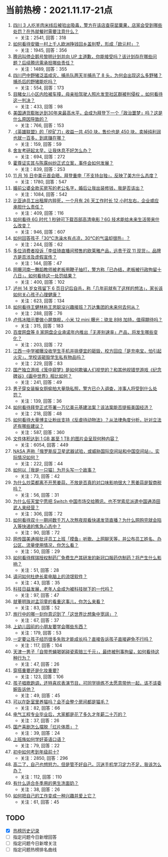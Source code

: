 # 当前热榜：2021.11.17-21点
1. [四川 3 人吃羊肉米线后被验出吸毒，警方在该店查获罂粟果，店家会受到哪些处罚？在外就餐时需要注意什么？](https://www.zhihu.com/question/498676215)
    * 关注：2541, 回答：318
2. [如何看待安徽一村上千人欧洲挣钱回乡盖别墅，形成「欧元村」？](https://www.zhihu.com/question/499128919)
    * 关注：1945, 回答：356
3. [腾讯叫停企鹅号黎明计划并向 UP 主道歉，你能接受吗？该计划存在哪些问题？后续腾讯需承担哪些责任？](https://www.zhihu.com/question/499482270)
    * 关注：1489, 回答：355
4. [四川巴中野猪泛滥成灾，捕杀队两天半捕杀了 8 头，为何会出现这么多野猪？捕杀后的野猪能吃吗？](https://www.zhihu.com/question/499273614)
    * 关注：554, 回答：173
5. [目睹女儿小区内险被车撞，母亲拍驾驶人照片发至社区群被判侵权 ，如何看待这一判决？](https://www.zhihu.com/question/499374241)
    * 关注：433, 回答：98
6. [美国通货膨胀达到30年来最高水平，会成为拜登下一个「政治噩梦」吗？这是什么原因导致的？](https://www.zhihu.com/question/498553058)
    * 关注：766, 回答：153
7. [《英雄联盟》的「挖矿刀」收益一共 450 块，售价也是 450 块，卖掉纯利润也就一百多，到底赚在哪？](https://www.zhihu.com/question/418555783)
    * 关注：159, 回答：59
8. [舍友考研起太早，让我休息不好怎么办？](https://www.zhihu.com/question/274631556)
    * 关注：694, 回答：272
9. [霍尊证实其与陈露纠纷正式立案，事件会如何发展？](https://www.zhihu.com/question/499425616)
    * 关注：839, 回答：253
10. [11 月 16 日中美元首会晤，拜登重申「不支持台独」，反映了美方什么态度？](https://www.zhihu.com/question/499400996)
    * 关注：1780, 回答：547
11. [婚前公婆全款买房写的老公名字，婚后让我出装修钱，我是否该出？](https://www.zhihu.com/question/484891824)
    * 关注：1084, 回答：542
12. [比亚迪员工出租屋内猝死，一个月有 26 天工作时长 12 小时左右，企业或应承担什么责任？](https://www.zhihu.com/question/499604208)
    * 关注：409, 回答：116
13. [如何看待 6G 时代 1 秒钟可下载百部高清电影？6G 技术能给未来生活带来什么改变？](https://www.zhihu.com/question/499236481)
    * 关注：946, 回答：607
14. [如何回答孩子「30℃洗澡水有点凉，30℃的气温却很热」？](https://www.zhihu.com/question/498871759)
    * 关注：244, 回答：62
15. [多位消费者投诉「李佳琦直播间预售的欧莱雅产品，远贵于双 11 现货」，品牌方是否涉及虚假宣传？](https://www.zhihu.com/question/499215160)
    * 关注：144, 回答：47
16. [网曝河南一舞蹈教师被老板用鞭子抽打，警方称「已办结，老板被行政拘留十八日」，如何看待这一处罚结果？](https://www.zhihu.com/question/499505478)
    * 关注：400, 回答：102
17. [泸州 14 岁女孩留下 6 页日记后自杀，称「几年前就有了这样的想法」，家长该如何关心孩子心理健康？](https://www.zhihu.com/question/499368919)
    * 关注：623, 回答：134
18. [如何看待王健林称王思聪没兴趣接班？万达集团的未来何去何从？](https://www.zhihu.com/question/499499278)
    * 关注：288, 回答：76
19. [卢伟冰暗示要做小屏旗舰，小米 12 mini 曝光：骁龙 898 加持，值得期待吗？](https://www.zhihu.com/question/498759781)
    * 关注：315, 回答：183
20. [百度网盘等 8 家网盘企业承诺年内推出「无差别速率」产品，将发生哪些变化？](https://www.zhihu.com/question/499568271)
    * 关注：203, 回答：72
21. [江西一中学被曝没收学生手机并挑便宜的砸毁，校方回应「是充电宝，怕引起火灾」，学校该砸毁学生私有物品吗？](https://www.zhihu.com/question/499495768)
    * 关注：229, 回答：83
22. [国产独立游戏《笼中窥梦》是如何欺骗人们视觉的？和其他视错觉游戏《纪念碑谷》《画中世界》相比如何？](https://www.zhihu.com/question/499287700)
    * 关注：241, 回答：49
23. [男子穿女装躲女厕偷拍大量隐私照，警方已介入调查，涉事人将受到什么处罚？](https://www.zhihu.com/question/499320351)
    * 关注：139, 回答：36
24. [如何看待拜登正式签署一万亿美元基建法案？该法案能否提振美国经济？](https://www.zhihu.com/question/499261664)
    * 关注：218, 回答：48
25. [如何看待大量博主让粉丝支持《反虐待动物法》？从法律角度分析，针对立法还有哪些建议？](https://www.zhihu.com/question/499046370)
    * 关注：587, 回答：360
26. [文件体积达到 1 GB 甚至 1 TB 的图片会呈现何种内容？](https://www.zhihu.com/question/360608822)
    * 关注：6054, 回答：449
27. [NASA 声称「俄罗斯反卫星武器试验，或威胁国际空间站和中国空间站」，实际情况如何？](https://www.zhihu.com/question/499286388)
    * 关注：222, 回答：44
28. [如何以［我是一只猫］为开头写一个故事？](https://www.zhihu.com/question/496544691)
    * 关注：73, 回答：42
29. [为什么炒菜都离不开葱姜蒜，不放是否真的对口味影响很大？葱姜蒜是智商税吗？](https://www.zhihu.com/question/497554683)
    * 关注：56, 回答：31
30. [为什么任天堂宁愿把 Switch 中国市场交给腾讯，也不学索尼派遣中国通添田武人来经营？](https://www.zhihu.com/question/481979078)
    * 关注：306, 回答：72
31. [如何看待双十一期间数千万人次熬夜观看快递发货直播？为什么网购完就会陷入等快递的焦急心态中？](https://www.zhihu.com/question/499173355)
    * 关注：90, 回答：72
32. [网传国美通报批评员工上班「摸鱼」听歌、上网聊天等，并公布员工姓名、办公区、流量使用情况，你怎么看？](https://www.zhihu.com/question/499364987)
    * 关注：50, 回答：29
33. [如何看待辉瑞授权制药厂免费生产其研发的新冠口服药仿制药？将产生什么影响？](https://www.zhihu.com/question/499480044)
    * 关注：51, 回答：28
34. [请问如何杜绝长辈电脑上的流氓软件？](https://www.zhihu.com/question/498891171)
    * 关注：43, 回答：35
35. [科技日益发展，老年人会成为被科技抛下的一代吗？](https://www.zhihu.com/question/499346753)
    * 关注：97, 回答：47
36. [就董明珠对孟羽童的看重这事儿，你怎么来看？](https://www.zhihu.com/question/498088420)
    * 关注：83, 回答：52
37. [旅行中的哪一刻你意识到了「这世界比想象中宽阔」？](https://www.zhihu.com/question/499046025)
    * 关注：67, 回答：37
38. [上幼儿园前的小朋友要学会哪些东西？](https://www.zhihu.com/question/448900162)
    * 关注：179, 回答：53
39. [一定要让孩子经历很多失败才能成长吗？直接告诉孩子直接避免不行吗？](https://www.zhihu.com/question/498464062)
    * 关注：117, 回答：104
40. [天津一男子「自带苍蝇喝粥碰瓷索赔三千元」，最终被刑事拘留，如何看待这种行为？](https://www.zhihu.com/question/499133534)
    * 关注：47, 回答：26
41. [穿搭重要还是化妆重要?](https://www.zhihu.com/question/498428199)
    * 关注：123, 回答：106
42. [孩子唱歌跑调，还特喜欢表演节目，可同学排练不太愿意带他一起，该不该委婉告诉他？](https://www.zhihu.com/question/499127620)
    * 关注：49, 回答：45
43. [可以在卧室里养猫吗？会不会整个房间都是猫毛？](https://www.zhihu.com/question/487661078)
    * 关注：82, 回答：66
44. [电气工程专业毕业后，大家都是花了多久才年薪二十万的？](https://www.zhihu.com/question/499247844)
    * 关注：37, 回答：26
45. [国产喜剧怎么摆脱「烂片体质」？](https://www.zhihu.com/question/328616434)
    * 关注：39, 回答：24
46. [上班族如何学好英语口语？](https://www.zhihu.com/question/38728570)
    * 关注：79, 回答：22
47. [初中如何考到年级前十?](https://www.zhihu.com/question/353434774)
    * 关注：2850, 回答：296
48. [高二了，自己也想怒力，但是管不好自己，沉迷手机学习定力不足，我该怎么办？](https://www.zhihu.com/question/498904584)
    * 关注：112, 回答：110
49. [有什么适合冬季用的男生洗面奶？](https://www.zhihu.com/question/493893285)
    * 关注：38, 回答：26
50. [如何把自己的工作变成一种兴趣并爱上它？](https://www.zhihu.com/question/308246931)
    * 关注：61, 回答：45
## TODO
* [x] [热榜历史记录](hot_history/AllHot.md)
* [ ] 指定问题今日新增回答
* [ ] 指定问题今日新增关注
* [ ] 指定问题热榜排名曲线
